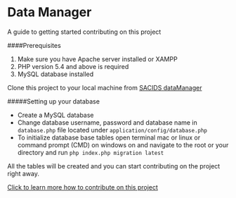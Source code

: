 # Data Manager

A guide to getting started contributing on this project

####Prerequisites
1. Make sure you have Apache server installed or XAMPP
2. PHP version 5.4 and above is required
3. MySQL database installed
 
 
Clone this project to your local machine from [SACIDS dataManager](https://github.com/sacids/dataManager)

#####Setting up your database
 - Create a MySQL database
 - Change database username, password and database name in `database.php` file located under `application/config/database.php`
 - To initialize database base tables open terminal mac or linux or command prompt (CMD) on windows on and 
navigate to the root or your directory and run `php index.php migration latest`

All the tables will be created and you can start contributing on the project right away.


[Click to learn more how to contribute on this project](https://github.com/sacids/dataManager/blob/master/contributing.md)


